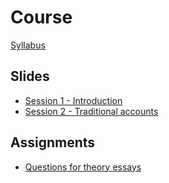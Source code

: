 # Course

[Syllabus](docs/syllabus.html)

## Slides

- [Session 1 - Introduction](docs/session-1/SocConspiracy1_Intro-slides.html)
- [Session 2 - Traditional accounts](docs/session-2/session-2-slides.html)

## Assignments

- [Questions for theory essays](docs/assignments/questions_theory_essay.html)